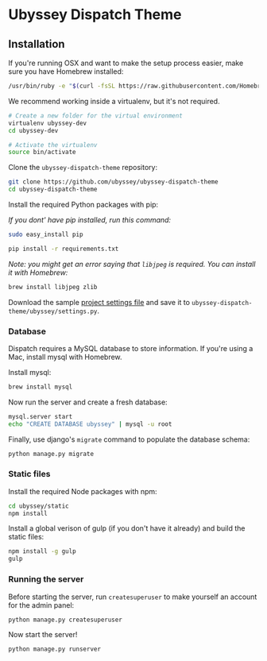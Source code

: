 # Ubyssey Dispatch Theme

## Installation

If you're running OSX and want to make the setup process easier, make sure you have Homebrew installed:

```bash
/usr/bin/ruby -e "$(curl -fsSL https://raw.githubusercontent.com/Homebrew/install/master/install)"
```

We recommend working inside a virtualenv, but it's not required.

```bash
# Create a new folder for the virtual environment
virtualenv ubyssey-dev
cd ubyssey-dev

# Activate the virtualenv
source bin/activate
```

Clone the `ubyssey-dispatch-theme` repository:

```bash
git clone https://github.com/ubyssey/ubyssey-dispatch-theme
cd ubyssey-dispatch-theme
```

Install the required Python packages with pip:

_If you dont' have pip installed, run this command:_
```bash
sudo easy_install pip
```

```bash
pip install -r requirements.txt
```

_Note: you might get an error saying that `libjpeg` is required. You can install it with Homebrew:_

```bash
brew install libjpeg zlib
```

Download the sample [project settings file](https://ubyssey.s3.amazonaws.com/settings.py) and save it to `ubyssey-dispatch-theme/ubyssey/settings.py`.

### Database

Dispatch requires a MySQL database to store information. If you're using a Mac, install mysql with Homebrew. 

Install mysql:

```bash
brew install mysql
```

Now run the server and create a fresh database:

```bash
mysql.server start
echo "CREATE DATABASE ubyssey" | mysql -u root
```

Finally, use django's `migrate` command to populate the database schema:

```bash
python manage.py migrate
```

### Static files

Install the required Node packages with npm:

```bash
cd ubyssey/static
npm install
```

Install a global verison of gulp (if you don't have it already) and build the static files:

```bash
npm install -g gulp
gulp
```

### Running the server

Before starting the server, run `createsuperuser` to make yourself an account for the admin panel:

```bash
python manage.py createsuperuser
```

Now start the server!

```bash
python manage.py runserver
```


